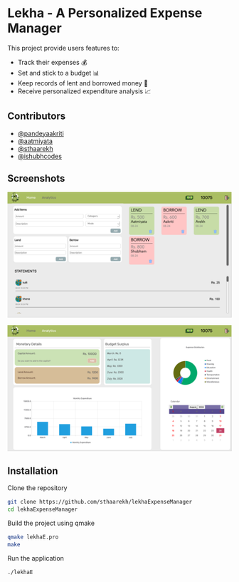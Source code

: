 
# Lekha - A Personalized Expense Manager

This project provide users features to:
- Track their expenses 💰
- Set and stick to a budget 📊
- Keep records of lent and borrowed money 📝
- Receive personalized expenditure analysis 📈


## Contributors

- [@pandeyaakriti](https://github.com/pandeyaakriti)
- [@aatmiyata](https://github.com/aatmiyata)
- [@sthaarekh](https://github.com/sthaarekh)
- [@ishubhcodes](https://github.com/ishubhcodes)

## Screenshots

![App Screenshot](https://raw.githubusercontent.com/sthaarekh/lekhaExpenseManager/main/LekhaResources/screenshot-home.png)

![App Screenshot](https://raw.githubusercontent.com/sthaarekh/lekhaExpenseManager/main/LekhaResources/screenshot-analytics.png)


## Installation

Clone the repository


``` bash 
git clone https://github.com/sthaarekh/lekhaExpenseManager
cd lekhaExpenseManager
```
Build the project using qmake
```bash
qmake lekhaE.pro
make
```

Run the application
```bash
./lekhaE
```
